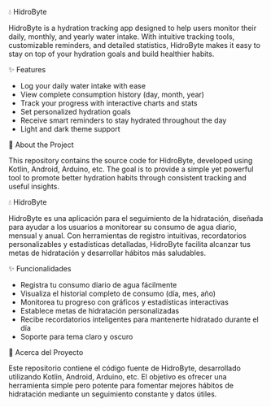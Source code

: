 💧 HidroByte

HidroByte is a hydration tracking app designed to help users monitor their daily, monthly, and yearly water intake. With intuitive tracking tools, customizable reminders, and detailed statistics, HidroByte makes it easy to stay on top of your hydration goals and build healthier habits.

✨ Features
- Log your daily water intake with ease
- View complete consumption history (day, month, year)
- Track your progress with interactive charts and stats
- Set personalized hydration goals
- Receive smart reminders to stay hydrated throughout the day
- Light and dark theme support
  
🚀 About the Project

This repository contains the source code for HidroByte, developed using Kotlin, Android, Arduino, etc. The goal is to provide a simple yet powerful tool to promote better hydration habits through consistent tracking and useful insights.

💧 HidroByte

HidroByte es una aplicación para el seguimiento de la hidratación, diseñada para ayudar a los usuarios a monitorear su consumo de agua diario, mensual y anual. Con herramientas de registro intuitivas, recordatorios personalizables y estadísticas detalladas, HidroByte facilita alcanzar tus metas de hidratación y desarrollar hábitos más saludables.

✨ Funcionalidades
- Registra tu consumo diario de agua fácilmente
- Visualiza el historial completo de consumo (día, mes, año)
- Monitorea tu progreso con gráficos y estadísticas interactivas
- Establece metas de hidratación personalizadas
- Recibe recordatorios inteligentes para mantenerte hidratado durante el día
- Soporte para tema claro y oscuro
  
🚀 Acerca del Proyecto

Este repositorio contiene el código fuente de HidroByte, desarrollado utilizando Kotlin, Android, Arduino, etc. El objetivo es ofrecer una herramienta simple pero potente para fomentar mejores hábitos de hidratación mediante un seguimiento constante y datos útiles.
